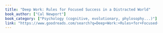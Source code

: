 ```yaml
---
title: "Deep Work: Rules for Focused Success in a Distracted World"
book_author: ["Cal Newport"]
book_category: ["Psychology (cognitive, evolutionary, phylosophy...)"]
link: "https://www.goodreads.com/search?q=Deep+Work:+Rules+for+Focused+Success+in+a+Distracted+World+Cal+Newport"
---
```

